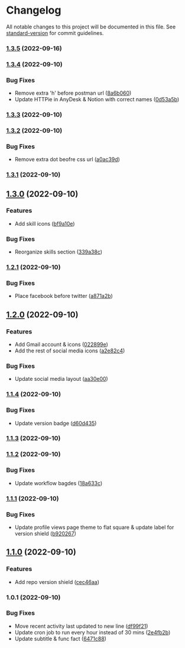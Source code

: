 # Changelog

All notable changes to this project will be documented in this file. See [standard-version](https://github.com/conventional-changelog/standard-version) for commit guidelines.

### [1.3.5](https://github.com/ahmedsomaa/ahmedsomaa/compare/v1.3.4...v1.3.5) (2022-09-16)

### [1.3.4](https://github.com/ahmedsomaa/ahmedsomaa/compare/v1.3.3...v1.3.4) (2022-09-10)


### Bug Fixes

* Remove extra 'h' before postman url ([8a6b060](https://github.com/ahmedsomaa/ahmedsomaa/commit/8a6b0609d5c51ed7ec95f15d6421283cd45d24c6))
* Update HTTPie in AnyDesk & Notion with correct names ([0d53a5b](https://github.com/ahmedsomaa/ahmedsomaa/commit/0d53a5bd4fd495094d9a67d5a1410cafbff5f7fb))

### [1.3.3](https://github.com/ahmedsomaa/ahmedsomaa/compare/v1.3.2...v1.3.3) (2022-09-10)

### [1.3.2](https://github.com/ahmedsomaa/ahmedsomaa/compare/v1.3.1...v1.3.2) (2022-09-10)


### Bug Fixes

* Remove extra dot beofre css url ([a0ac39d](https://github.com/ahmedsomaa/ahmedsomaa/commit/a0ac39ddc498d36558f7c2b5e7e59181e0711c5b))

### [1.3.1](https://github.com/ahmedsomaa/ahmedsomaa/compare/v1.3.0...v1.3.1) (2022-09-10)

## [1.3.0](https://github.com/ahmedsomaa/ahmedsomaa/compare/v1.2.1...v1.3.0) (2022-09-10)


### Features

* Add skill icons ([bf9a10e](https://github.com/ahmedsomaa/ahmedsomaa/commit/bf9a10ea3714c3b7304c04f0911b29f108bc06e9))


### Bug Fixes

* Reorganize skills section ([339a38c](https://github.com/ahmedsomaa/ahmedsomaa/commit/339a38ce7d047237741d78be5e4776ea46ab6e7a))

### [1.2.1](https://github.com/ahmedsomaa/ahmedsomaa/compare/v1.2.0...v1.2.1) (2022-09-10)


### Bug Fixes

* Place facebook before twitter ([a871a2b](https://github.com/ahmedsomaa/ahmedsomaa/commit/a871a2ba0175debfe297864c069f5f71bdb3db18))

## [1.2.0](https://github.com/ahmedsomaa/ahmedsomaa/compare/v1.1.4...v1.2.0) (2022-09-10)


### Features

* Add Gmail account & icons ([022899e](https://github.com/ahmedsomaa/ahmedsomaa/commit/022899eba3998b6e78846fb6cf97885b74daf91f))
* Add the rest of social media icons ([a2e82c4](https://github.com/ahmedsomaa/ahmedsomaa/commit/a2e82c451ebdfdfe6a9985f26b895078829bcb49))


### Bug Fixes

* Update social media layout ([aa30e00](https://github.com/ahmedsomaa/ahmedsomaa/commit/aa30e009702758815c7f1b2ac085136acd1d1a9f))

### [1.1.4](https://github.com/ahmedsomaa/ahmedsomaa/compare/v1.1.3...v1.1.4) (2022-09-10)


### Bug Fixes

* Update version badge ([d60d435](https://github.com/ahmedsomaa/ahmedsomaa/commit/d60d4355aacb11c5b77cd60b80fb8b6958d3e7bf))

### [1.1.3](https://github.com/ahmedsomaa/ahmedsomaa/compare/v1.1.2...v1.1.3) (2022-09-10)

### [1.1.2](https://github.com/ahmedsomaa/ahmedsomaa/compare/v1.1.1...v1.1.2) (2022-09-10)


### Bug Fixes

* Update workflow bagdes ([18a633c](https://github.com/ahmedsomaa/ahmedsomaa/commit/18a633c75854a645e60eabe728d7927c91e2d305))

### [1.1.1](https://github.com/ahmedsomaa/ahmedsomaa/compare/v1.1.0...v1.1.1) (2022-09-10)


### Bug Fixes

* Update profile views page theme to flat square & update label for version shield ([b920267](https://github.com/ahmedsomaa/ahmedsomaa/commit/b92026747094ad0a615f0a33c9c607a85c36a4f4))

## [1.1.0](https://github.com/ahmedsomaa/ahmedsomaa/compare/v1.0.1...v1.1.0) (2022-09-10)


### Features

* Add repo version shield ([cec46aa](https://github.com/ahmedsomaa/ahmedsomaa/commit/cec46aaf5d648534e317ca259caf461d3b000e8d))

### 1.0.1 (2022-09-10)


### Bug Fixes

* Move recent activity last updated to new line ([df99f21](https://github.com/ahmedsomaa/ahmedsomaa/commit/df99f21daab28136ffddd7c0448ebbf8c689e7ab))
* Update cron job to run every hour instead of 30 mins ([2e4fb2b](https://github.com/ahmedsomaa/ahmedsomaa/commit/2e4fb2baa74be9c87d77b1f3b8cfba25bad04336))
* Update subtitle & func fact ([6471c88](https://github.com/ahmedsomaa/ahmedsomaa/commit/6471c888039ed5fda6fd8a68be729d097a1d5333))

